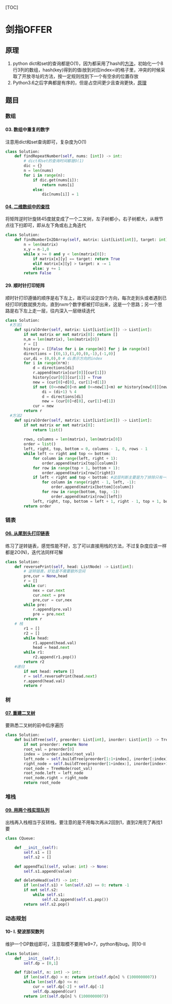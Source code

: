 [TOC]

# 剑指OFFER

## 原理

1. python dict和set的查询都是O(1)，因为都采用了hash的[方法](https://blog.csdn.net/zhao_crystal/article/details/82620524)，初始化一个8行3列的数组，hash(key)得到的值i放到对应index=i的格子里，冲突的时候采取了开放寻址的方法，按一定规则找到下一个有空余的位置存放
2. Python3.6之后字典都是有序的，但是占空间更少且查询更快，[原理](https://www.cnblogs.com/xieqiankun/p/python_dict.html)



## 题目

### 数组

#### 03. 数组中重复的数字

注意用dict和set查询即可，复杂度为O(1)

```PYTHON
class Solution:
    def findRepeatNumber(self, nums: [int]) -> int:
        # dict和set的查询时间都是O(1)
        dic = {}
        n = len(nums)
        for i in range(n):
            if dic.get(nums[i]):
                return nums[i]
            else:
                dic[nums[i]] = 1    
```

#### [04. 二维数组中的查找](https://leetcode-cn.com/problems/er-wei-shu-zu-zhong-de-cha-zhao-lcof/)

将矩阵逆时针旋转45度就变成了一个二叉树，左子树都小，右子树都大，从根节点往下扫即可，即从左下角或右上角迭代

```python
class Solution:
    def findNumberIn2DArray(self, matrix: List[List[int]], target: int) -> bool:
        n = len(matrix)
        x,y = n-1,0
        while x >= 0 and y < len(matrix[0]):
            if matrix[x][y] == target: return True
            elif matrix[x][y] > target: x -= 1
            else: y += 1
        return False
```

#### 29. 顺时针打印矩阵

顺时针打印遵循的顺序是右下左上，故可以设定四个方向，每次走到头或者遇到已经打印的数就换方向，直到nxm个数字都被打印出来，这是一个思路；另一个思路是右下左上走一层，往内深入一层继续迭代

```python
class Solution:
  #方法1
    def spiralOrder(self, matrix: List[List[int]]) -> List[int]:
        if not matrix or not matrix[0]: return []
        n,m = len(matrix), len(matrix[0])
        r = []
        history = [[False for i in range(m)] for j in range(n)]
        directions = [(0,1),(1,0),(0,-1),(-1,0)]
        cur,di = (0,0),0 # di表示方向的index
        for i in range(n*m):
            d = directions[di]
            r.append(matrix[cur[0]][cur[1]])
            history[cur[0]][cur[1]] = True
            new = (cur[0]+d[0], cur[1]+d[1])
            if not (0<=new[0]<n and 0<=new[1]<m) or history[new[0]][new[1]]:
                di = (di+1) % 4
                d = directions[di]
                new = (cur[0]+d[0], cur[1]+d[1])
            cur = new
        return r
  #方法2
    def spiralOrder(self, matrix: List[List[int]]) -> List[int]:
        if not matrix or not matrix[0]:
            return list()
        
        rows, columns = len(matrix), len(matrix[0])
        order = list()
        left, right, top, bottom = 0, columns - 1, 0, rows - 1
        while left <= right and top <= bottom:
            for column in range(left, right + 1):
                order.append(matrix[top][column])
            for row in range(top + 1, bottom + 1):
                order.append(matrix[row][right])
            if left < right and top < bottom: #这层判断主要是为了排除只有一层或一列的情况
                for column in range(right - 1, left, -1):
                    order.append(matrix[bottom][column])
                for row in range(bottom, top, -1):
                    order.append(matrix[row][left])
            left, right, top, bottom = left + 1, right - 1, top + 1, bottom - 1
        return order
```



### 链表

#### [06. 从尾到头打印链表](https://leetcode-cn.com/problems/cong-wei-dao-tou-da-yin-lian-biao-lcof/)

练习了逆转链表，感觉性能不好，忘了可以直接用栈的方法，不过复杂度应该一样都是2O(N)，迭代法同样可解

```python
class Solution:
    def reversePrint(self, head: ListNode) -> List[int]:
        # 逆转链表，好处是不需要额外空间
        pre,cur = None,head
        r = []
        while cur:
            nex = cur.next
            cur.next = pre
            pre,cur = cur,nex
        while pre:
            r.append(pre.val)
            pre = pre.next
        return r
    # 栈
        r1 = []
        r2 = []
        while head:
            r1.append(head.val)
            head = head.next
        while r1:
            r2.append(r1.pop())
        return r2
   	#递归
        if not head: return []
        r = self.reversePrint(head.next)
        r.append(head.val)
        return r
```

### 树

#### [07. 重建二叉树](https://leetcode-cn.com/problems/zhong-jian-er-cha-shu-lcof/)

要熟悉二叉树的前中后序遍历

```PYTHON
class Solution:
    def buildTree(self, preorder: List[int], inorder: List[int]) -> TreeNode:
        if not preorder: return None
        root_val = preorder[0]
        index = inorder.index(root_val)
        left_node = self.buildTree(preorder[1:1+index], inorder[:index])
        right_node = self.buildTree(preorder[1+index:], inorder[index+1:])
        root_node = TreeNode(root_val)
        root_node.left = left_node
        root_node.right = right_node
        return root_node
```

### 堆栈

#### [09. 用两个栈实现队列](https://leetcode-cn.com/problems/yong-liang-ge-zhan-shi-xian-dui-lie-lcof/)

出栈再入栈相当于反转栈，要注意的是不用每次再从2回到1，直到2用完了再找1要

```python
class CQueue:

    def __init__(self):
        self.s1 = []
        self.s2 = []

    def appendTail(self, value: int) -> None:
        self.s1.append(value)

    def deleteHead(self) -> int:
        if len(self.s1) + len(self.s2) == 0: return -1
        if not self.s2:
            while self.s1:
                self.s2.append(self.s1.pop())
        return self.s2.pop()
```





### 动态规划

#### 10- I. 斐波那契数列

维护一个DP数组即可，注意取模不要用1e9+7，python有bug，同10-II

```python
class Solution:
    def __init__(self,):
        self.dp = [0,1]

    def fib(self, n: int) -> int:
        if len(self.dp) > n: return int(self.dp[n] % (1000000007))
        while len(self.dp) <= n:
            cur = self.dp[-2] + self.dp[-1]
            self.dp.append(cur)
        return int(self.dp[n] % (1000000007))
```


